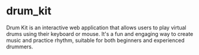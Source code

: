 # drum_kit
Drum Kit is an interactive web application that allows users to play virtual drums using their keyboard or mouse. It's a fun and engaging way to create music and practice rhythm, suitable for both beginners and experienced drummers.
